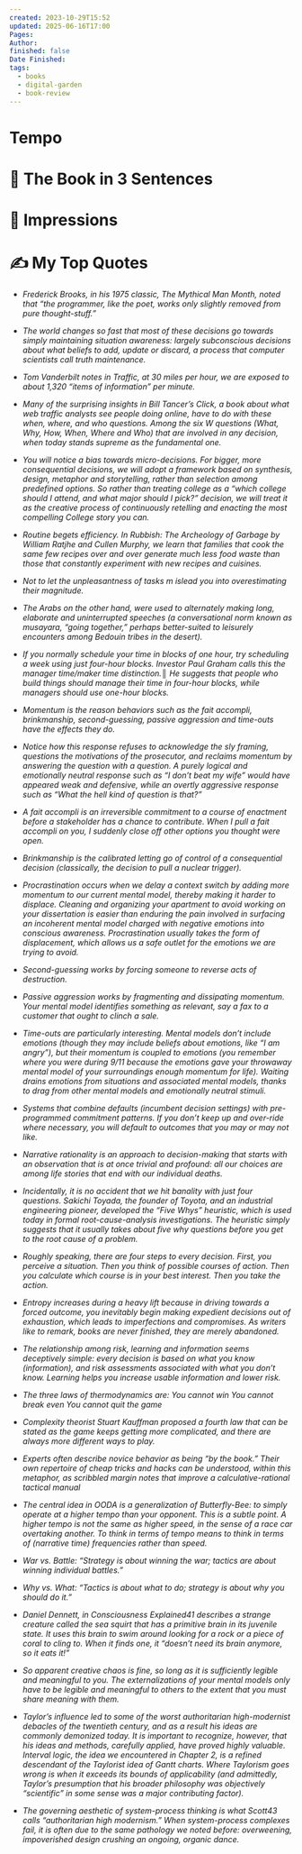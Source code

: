 ```yaml
---
created: 2023-10-29T15:52
updated: 2025-06-16T17:00
Pages: 
Author: 
finished: false
Date Finished: 
tags:
  - books
  - digital-garden
  - book-review
---
```

# Tempo


# 🚀 The Book in 3 Sentences


# 🎨 Impressions



# ✍️ My Top  Quotes

- *Frederick Brooks, in his 1975 classic, The Mythical Man Month, noted that “the programmer, like the poet, works only slightly removed from pure thought-stuff.”* 
 
- *The world changes so fast that most of these decisions go towards simply maintaining situation awareness: largely subconscious decisions about what beliefs to add, update or discard, a process that computer scientists call truth maintenance.* 
 
- *Tom Vanderbilt notes in Traffic, at 30 miles per hour, we are exposed to about 1,320 “items of information” per minute.* 
 
- *Many of the surprising insights in Bill Tancer’s Click, a book about what web traffic analysts see people doing online, have to do with these when, where, and who questions. Among the six W questions (What, Why, How, When, Where and Who) that are involved in any decision, when today stands supreme as the fundamental one.* 
 
- *You will notice a bias towards micro-decisions. For bigger, more consequential decisions, we will adopt a framework based on synthesis, design, metaphor and storytelling, rather than selection among predefined options. So rather than treating college as a “which college should I attend, and what major should I pick?” decision, we will treat it as the creative process of continuously retelling and enacting the most compelling College story you can.* 
 
- *Routine begets efficiency. In Rubbish: The Archeology of Garbage by William Ratjhe and Cullen Murphy, we learn that families that cook the same few recipes over and over generate much less food waste than those that constantly experiment with new recipes and cuisines.* 
 
- *Not to let the unpleasantness of tasks m islead you into overestimating their magnitude.* 
 
- *The Arabs on the other hand, were used to alternately making long, elaborate and uninterrupted speeches (a conversational norm known as musayara, “going together,” perhaps better-suited to leisurely encounters among Bedouin tribes in the desert).* 
 
- *If you normally schedule your time in blocks of one hour, try scheduling a week using just four-hour blocks. Investor Paul Graham calls this the manager time/maker time distinction.║ He suggests that people who build things should manage their time in four-hour blocks, while managers should use one-hour blocks.* 
 
- *Momentum is the reason behaviors such as the fait accompli, brinkmanship, second-guessing, passive aggression and time-outs have the effects they do.* 
 
- *Notice how this response refuses to acknowledge the sly framing, questions the motivations of the prosecutor, and reclaims momentum by answering the question with a question. A purely logical and emotionally neutral response such as “I don’t beat my wife” would have appeared weak and defensive, while an overtly aggressive response such as “What the hell kind of question is that?”* 
 
- *A fait accompli is an irreversible commitment to a course of enactment before a stakeholder has a chance to contribute. When I pull a fait accompli on you, I suddenly close off other options you thought were open.* 
 
- *Brinkmanship is the calibrated letting go of control of a consequential decision (classically, the decision to pull a nuclear trigger).* 
 
- *Procrastination occurs when we delay a context switch by adding more momentum to our current mental model, thereby making it harder to displace. Cleaning and organizing your apartment to avoid working on your dissertation is easier than enduring the pain involved in surfacing an incoherent mental model charged with negative emotions into conscious awareness. Procrastination usually takes the form of displacement, which allows us a safe outlet for the emotions we are trying to avoid.* 
 
- *Second-guessing works by forcing someone to reverse acts of destruction.* 
 
- *Passive aggression works by fragmenting and dissipating momentum. Your mental model identifies something as relevant, say a fax to a customer that ought to clinch a sale.* 
 
- *Time-outs are particularly interesting. Mental models don’t include emotions (though they may include beliefs about emotions, like “I am angry”), but their momentum is coupled to emotions (you remember where you were during 9/11 because the emotions gave your throwaway mental model of your surroundings enough momentum for life). Waiting drains emotions from situations and associated mental models, thanks to drag from other mental models and emotionally neutral stimuli.* 
 
- *Systems that combine defaults (incumbent decision settings) with pre-programmed commitment patterns. If you don’t keep up and over-ride where necessary, you will default to outcomes that you may or may not like.* 
 
- *Narrative rationality is an approach to decision-making that starts with an observation that is at once trivial and profound: all our choices are among life stories that end with our individual deaths.* 
 
- *Incidentally, it is no accident that we hit banality with just four questions. Sakichi Toyada, the founder of Toyota, and an industrial engineering pioneer, developed the “Five Whys” heuristic, which is used today in formal root-cause-analysis investigations. The heuristic simply suggests that it usually takes about five why questions before you get to the root cause of a problem.* 
 
- *Roughly speaking, there are four steps to every decision. First, you perceive a situation. Then you think of possible courses of action. Then you calculate which course is in your best interest. Then you take the action.* 
 
- *Entropy increases during a heavy lift because in driving towards a forced outcome, you inevitably begin making expedient decisions out of exhaustion, which leads to imperfections and compromises. As writers like to remark, books are never finished, they are merely abandoned.* 
 
- *The relationship among risk, learning and information seems deceptively simple: every decision is based on what you know (information), and risk assessments associated with what you don’t know. Learning helps you increase usable information and lower risk.* 
 
- *The three laws of thermodynamics are: You cannot win You cannot break even You cannot quit the game* 
 
- *Complexity theorist Stuart Kauffman proposed a fourth law that can be stated as the game keeps getting more complicated, and there are always more different ways to play.* 
 
- *Experts often describe novice behavior as being “by the book.” Their own repertoire of cheap tricks and hacks can be understood, within this metaphor, as scribbled margin notes that improve a calculative-rational tactical manual* 
 
- *The central idea in OODA is a generalization of Butterfly-Bee: to simply operate at a higher tempo than your opponent. This is a subtle point. A higher tempo is not the same as higher speed, in the sense of a race car overtaking another. To think in terms of tempo means to think in terms of (narrative time) frequencies rather than speed.* 
 
- *War vs. Battle: “Strategy is about winning the war; tactics are about winning individual battles.”* 
 
- *Why vs. What: “Tactics is about what to do; strategy is about why you should do it.”* 
 
- *Daniel Dennett, in Consciousness Explained41 describes a strange creature called the sea squirt that has a primitive brain in its juvenile state. It uses this brain to swim around looking for a rock or a piece of coral to cling to. When it finds one, it “doesn’t need its brain anymore, so it eats it!”* 
 
- *So apparent creative chaos is fine, so long as it is sufficiently legible and meaningful to you. The externalizations of your mental models only have to be legible and meaningful to others to the extent that you must share meaning with them.* 
 
- *Taylor’s influence led to some of the worst authoritarian high-modernist debacles of the twentieth century, and as a result his ideas are commonly demonized today. It is important to recognize, however, that his ideas and methods, carefully applied, have proved highly valuable. Interval logic, the idea we encountered in Chapter 2, is a refined descendant of the Taylorist idea of Gantt charts. Where Taylorism goes wrong is when it exceeds its bounds of applicability (and admittedly, Taylor’s presumption that his broader philosophy was objectively “scientific” in some sense was a major contributing factor).* 
 
- *The governing aesthetic of system-process thinking is what Scott43 calls “authoritarian high modernism.” When system-process complexes fail, it is often due to the same pathology we noted before: overweening, impoverished design crushing an ongoing, organic dance.* 
 
